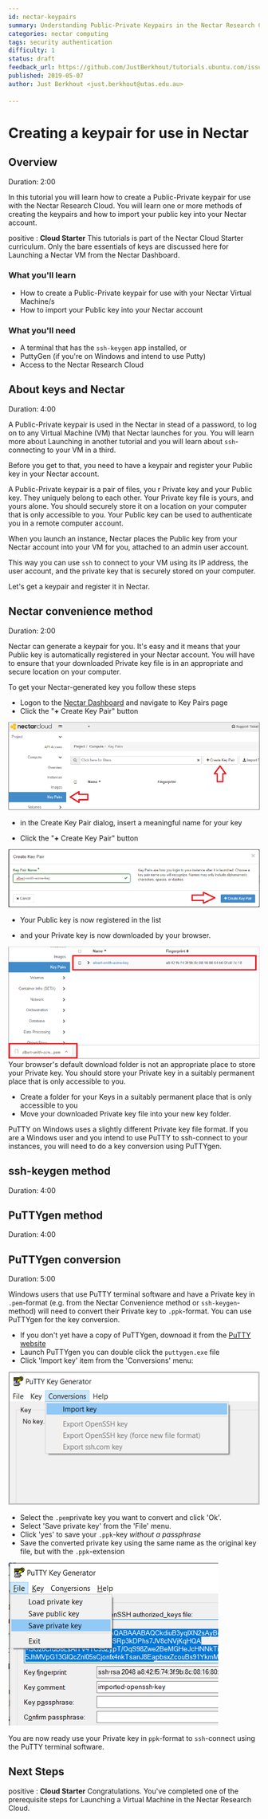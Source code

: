 ```yaml
---
id: nectar-keypairs
summary: Understanding Public-Private Keypairs in the Nectar Research Cloud.
categories: nectar computing
tags: security authentication
difficulty: 1
status: draft
feedback_url: https://github.com/JustBerkhout/tutorials.ubuntu.com/issues
published: 2019-05-07
author: Just Berkhout <just.berkhout@utas.edu.au>

---
```


# Creating a keypair for use in Nectar

## Overview
Duration: 2:00

In this tutorial you will learn how to create a Public-Private keypair for use with the Nectar Research Cloud. You will learn one or more methods of creating the keypairs and how to import your public key into your Nectar account.

positive
: **Cloud Starter**
This tutorials is part of the Nectar Cloud Starter curriculum. Only the bare essentials of keys are discussed here for Launching a Nectar VM from the Nectar Dashboard.

### What you'll learn

- How to create a Public-Private keypair for use with your Nectar Virtual Machine/s
- How to import your Public key into your Nectar account

### What you'll need

- A terminal that has the `ssh-keygen` app installed, or
- PuttyGen (if you're on Windows and intend to use Putty)
- Access to the Nectar Research Cloud

## About keys and Nectar
Duration: 4:00

A Public-Private keypair is used in the Nectar in stead of a password, to log on to any Virtual Machine (VM) that Nectar launches for you. You will learn more about Launching in another tutorial and you will learn about `ssh`-connecting to your VM in a third. 

Before you get to that, you need to have a keypair and register your Public key in your Nectar account. 

A Public-Private keypair is a pair of files, you r Private key and your Public key. They uniquely belong to each other. Your Private key file is yours, and yours alone. You should securely store it on a location on your computer that is only accessible to you.  Your Public key can be used to authenticate you in a remote computer account. 

When you launch an instance, Nectar places the Public key from your Nectar account into your VM for you, attached to an admin user account.  

This way you can use `ssh` to connect to your VM using its IP address, the user account, and the private key that is securely stored on your computer.

Let's get a keypair and register it in Nectar. 

## Nectar convenience method
Duration: 2:00

Nectar can generate a keypair for you. It's easy and it means that your Public key is automatically registered in your Nectar account. You will have to ensure that your downloaded Private key file is in an appropriate and secure location on your computer.

To get your Nectar-generated key you follow these steps

- Logon to the [Nectar Dashboard]([https://dashboard.rc.nectar.org.au](https://dashboard.rc.nectar.org.au/)) and navigate to Key Pairs page
- Click the "**+** Create Key Pair" button

![key-pairs-page](images/key-pairs-page.png)

- in the Create Key Pair dialog, insert a meaningful name for your key

- Click the "**+** Create Key Pair" button

![create-key-dialog](images/create-key-dialog.png)

- Your Public key is now registered in the list 

- and your Private key is now downloaded by your browser.

![1557213346498](images/registered-and-downloaded.png)
Your browser's default download folder is not an appropriate place to store your Private key. You should store your Private key in a suitably permanent place that is only accessible to you. 

- Create a folder for your Keys  in a suitably permanent place that is only accessible to you
- Move your downloaded Private key file into your new key folder.

PuTTY on Windows uses a slightly different Private key file format. If you are a Windows user and you intend to use PuTTY to ssh-connect to your instances, you will need to do a key conversion using PuTTYgen.

## ssh-keygen method
Duration: 4:00

## PuTTYgen method
Duration: 4:00



## PuTTYgen conversion

Duration: 5:00

Windows users that use PuTTY terminal software and have a Private key in `.pem`-format (e.g. from the Nectar Convenience method or `ssh-keygen`-method) will need to convert their Private key to `.ppk`-format. You can use PuTTYgen for the key conversion.

- If you don't yet have a copy of PuTTYgen, downoad it from the [PuTTY website](http://www.chiark.greenend.org.uk/~sgtatham/putty/download.html) 
- Launch PuTTYgen you can double click the `puttygen.exe` file
- Click 'Import key' item from the 'Conversions' menu:

![puttygen2](images/puttygen-conversions-import.png)

- Select the `.pem`private key you want to convert and click 'Ok'.
- Select 'Save private key' from the 'File' menu. 
- Click 'yes' to save your `.ppk`-key *without a passphrase*
- Save the converted private key using the same name as the original key file, but with the `.ppk`-extension

![puttygen](images/putty-file-save-private.png)

You are now ready use your Private key in `ppk`-format to `ssh`-connect using the PuTTY terminal software.

## Next Steps

positive
: **Cloud Starter**
Congratulations. You've completed one of the prerequisite steps for Launching a Virtual Machine in the Nectar Research Cloud. 